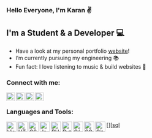 ### Hello Everyone, I'm Karan ✌

## I'm a Student & a Developer 💻

-  Have a look at my personal portfolio [website]!
-  I’m currently pursuing my engineering 📚
-  Fun fact: I love listening to music & build websites 🎵

### Connect with me:

[<img align="left" alt="Karan Dhiman | Instagram" width="22px" src="https://image.flaticon.com/icons/png/512/174/174855.png" />][instagram]
[<img align="left" alt="Karan Dhiman | Twitter" width="22px" src="https://image.flaticon.com/icons/png/512/145/145812.png" />][twitter]
[<img align="left" alt="Karan Dhiman | LinkedIn" width="22px" src="https://image.flaticon.com/icons/png/512/179/179330.png" />][linkedin]
[<img align="left" alt="Karan Dhiman | Google scholar" width="22px" src="https://image.flaticon.com/icons/png/512/104/104077.png" />][googlescholar]

<br />

### Languages and Tools:

[<img align="left" alt="Visual Studio Code" width="26px" src="https://image.flaticon.com/icons/png/512/906/906324.png" />][visualstudio]
[<img align="left" alt="HTML5" width="26px" src="https://image.flaticon.com/icons/png/512/226/226269.png" />][html5]
[<img align="left" alt="CSS3" width="26px" src="https://image.flaticon.com/icons/png/512/732/732190.png" />][css3]
[<img align="left" alt="JavaScript" width="26px" src="https://image.flaticon.com/icons/png/512/2305/2305893.png" />][javascript]
[<img align="left" alt="PHP" width="26px" src="https://image.flaticon.com/icons/png/512/2721/2721279.png" />][php]
[<img align="left" alt="Python" width="26px" src="https://image.flaticon.com/icons/png/512/919/919852.png" />][python]
[<img align="left" alt="C/C++" width="26px" src="https://image.flaticon.com/icons/png/512/541/541574.png" />][c]
[<img align="left" alt="SQL" width="26px" src="https://image.flaticon.com/icons/png/512/2305/2305934.png" />][[sql]
[<img align="left" alt="GitHub" width="26px" src="https://image.flaticon.com/icons/png/512/733/733553.png" />][github]

[website]: https://karan-dhiman.github.io/Responsive-Portfolio-Website
[instagram]: https://www.instagram.com/karan_dhiman._
[twitter]: https://twitter.com/karan_dhiman_7
[linkedin]: https://www.linkedin.com/in/karan-s-dhiman
[googlescholar]: https://scholar.google.com/citations?user=kKNKmqgAAAAJ&hl=en
[visualstudio]: https://visualstudio.microsoft.com
[html5]: https://www.w3schools.com/html/
[css3]: https://www.w3schools.com/css/
[javascript]: https://www.w3schools.com/js/DEFAULT.asp
[python]: https://www.w3schools.com/python/
[c]: https://www.tutorialspoint.com/cprogramming/index.htm
[sql]: https://www.w3schools.com/sql/default.Asp
[php]: https://www.w3schools.com/php/php_mysql_intro.asp
[github]: https://github.com/


